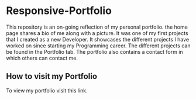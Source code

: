 # Responsive-Portfolio

This repository is an on-going reflection of my personal portfolio. the home page shares a bio of me along with a picture. It was one of my first projects that I created as a new Developer. It showcases the different projects I have worked on since starting my Programming career. The different projects can be found in the Portfolio tab. The portfolio also contains a contact form in which others can contact me. 

## **How to visit my Portfolio**

To view my portfolio visit this link.
